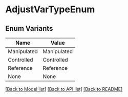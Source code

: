 # AdjustVarTypeEnum

## Enum Variants

| Name | Value |
|---- | -----|
| Manipulated | Manipulated |
| Controlled | Controlled |
| Reference | Reference |
| None | None |


[[Back to Model list]](../README.md#documentation-for-models) [[Back to API list]](../README.md#documentation-for-api-endpoints) [[Back to README]](../README.md)


